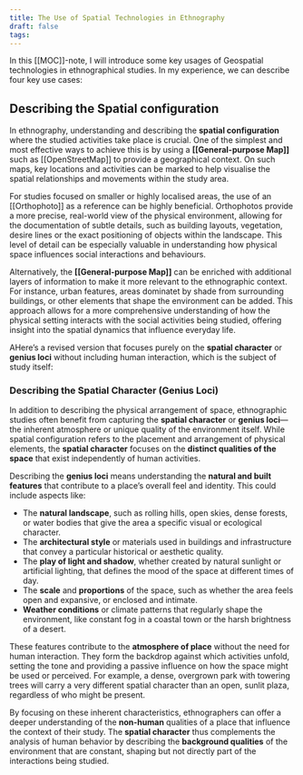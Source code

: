 ```yaml
---
title: The Use of Spatial Technologies in Ethnography
draft: false
tags:
---
```

 
In this [[MOC]]-note, I will introduce some key usages of Geospatial technologies in ethnographical studies. In my experience,
we can describe four key use cases:
## Describing the Spatial configuration
In ethnography, understanding and describing the **spatial configuration** where the studied activities take place is crucial. One of the simplest and most effective ways to achieve this is by using a **[[General-purpose Map]]** such as [[OpenStreetMap]] to provide a geographical context. On such maps, key locations and activities can be marked to help visualise the spatial relationships and movements within the study area.

For studies focused on smaller or highly localised areas, the use of an [[Orthophoto]] as a reference can be highly beneficial. Orthophotos provide a more precise, real-world view of the physical environment, allowing for the documentation of subtle details, such as building layouts, vegetation, desire lines or the exact positioning of objects within the landscape. This level of detail can be especially valuable in understanding how physical space influences social interactions and behaviours.

Alternatively, the **[[General-purpose Map]]** can be enriched with additional layers of information to make it more relevant to the ethnographic context. For instance, urban features, areas dominatet by shade from surrounding buildings, or other elements that shape the environment can be added. This approach allows for a more comprehensive understanding of how the physical setting interacts with the social activities being studied, offering insight into the spatial dynamics that influence everyday life.

AHere’s a revised version that focuses purely on the **spatial character** or **genius loci** without including human interaction, which is the subject of study itself:

### **Describing the Spatial Character (Genius Loci)**

In addition to describing the physical arrangement of space, ethnographic studies often benefit from capturing the **spatial character** or **genius loci**—the inherent atmosphere or unique quality of the environment itself. While spatial configuration refers to the placement and arrangement of physical elements, the **spatial character** focuses on the **distinct qualities of the space** that exist independently of human activities.

Describing the **genius loci** means understanding the **natural and built features** that contribute to a place’s overall feel and identity. This could include aspects like:

- The **natural landscape**, such as rolling hills, open skies, dense forests, or water bodies that give the area a specific visual or ecological character.
- The **architectural style** or materials used in buildings and infrastructure that convey a particular historical or aesthetic quality.
- The **play of light and shadow**, whether created by natural sunlight or artificial lighting, that defines the mood of the space at different times of day.
- The **scale** and **proportions** of the space, such as whether the area feels open and expansive, or enclosed and intimate.
- **Weather conditions** or climate patterns that regularly shape the environment, like constant fog in a coastal town or the harsh brightness of a desert.
  
These features contribute to the **atmosphere of place** without the need for human interaction. They form the backdrop against which activities unfold, setting the tone and providing a passive influence on how the space might be used or perceived. For example, a dense, overgrown park with towering trees will carry a very different spatial character than an open, sunlit plaza, regardless of who might be present.

By focusing on these inherent characteristics, ethnographers can offer a deeper understanding of the **non-human** qualities of a place that influence the context of their study. The **spatial character** thus complements the analysis of human behavior by describing the **background qualities** of the environment that are constant, shaping but not directly part of the interactions being studied.
